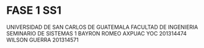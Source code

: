 # FASE 1 SS1
UNIVERSIDAD DE SAN CARLOS DE GUATEMALA
FACULTAD DE INGENIERIA
SEMINARIO DE SISTEMAS 1
BAYRON ROMEO AXPUAC YOC 201314474
WILSON GUERRA 201314571
